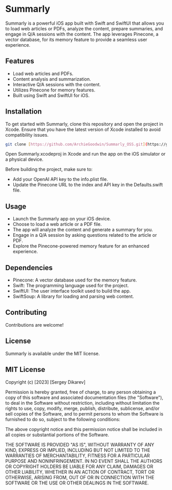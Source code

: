 # Summarly

Summarly is a powerful iOS app built with Swift and SwiftUI that allows you to load web articles or PDFs, analyze the content, prepare summaries, and engage in Q/A sessions with the content. The app leverages Pinecone, a vector database, for its memory feature to provide a seamless user experience.

## Features

- Load web articles and PDFs.
- Content analysis and summarization.
- Interactive Q/A sessions with the content.
- Utilizes Pinecone for memory features.
- Built using Swift and SwiftUI for iOS.

## Installation

To get started with Summarly, clone this repository and open the project in Xcode. Ensure that you have the latest version of Xcode installed to avoid compatibility issues.

```bash
git clone [https://github.com/ArchieGoodwin/Summarly_OSS.git](https://github.com/ArchieGoodwin/Summarly_OSS)
```

Open Summarly.xcodeproj in Xcode and run the app on the iOS simulator or a physical device.

Before building the project, make sure to:

- Add your OpenAI API key to the info.plist file.
- Update the Pinecone URL to the index and API key in the Defaults.swift file.

## Usage

- Launch the Summarly app on your iOS device.
- Choose to load a web article or a PDF file.
- The app will analyze the content and generate a summary for you.
- Engage in a Q/A session by asking questions related to the article or PDF.
- Explore the Pinecone-powered memory feature for an enhanced experience.

## Dependencies

- Pinecone: A vector database used for the memory feature.
- Swift: The programming language used for the project.
- SwiftUI: The user interface toolkit used to build the app.
- SwiftSoup: A library for loading and parsing web content.

## Contributing

Contributions are welcome!

## License

Summarly is available under the MIT license. 

## MIT License

Copyright (c) [2023] [Sergey Dikarev]

Permission is hereby granted, free of charge, to any person obtaining a copy
of this software and associated documentation files (the "Software"), to deal
in the Software without restriction, including without limitation the rights
to use, copy, modify, merge, publish, distribute, sublicense, and/or sell
copies of the Software, and to permit persons to whom the Software is
furnished to do so, subject to the following conditions:

The above copyright notice and this permission notice shall be included in all
copies or substantial portions of the Software.

THE SOFTWARE IS PROVIDED "AS IS", WITHOUT WARRANTY OF ANY KIND, EXPRESS OR
IMPLIED, INCLUDING BUT NOT LIMITED TO THE WARRANTIES OF MERCHANTABILITY,
FITNESS FOR A PARTICULAR PURPOSE AND NONINFRINGEMENT. IN NO EVENT SHALL THE
AUTHORS OR COPYRIGHT HOLDERS BE LIABLE FOR ANY CLAIM, DAMAGES OR OTHER
LIABILITY, WHETHER IN AN ACTION OF CONTRACT, TORT OR OTHERWISE, ARISING FROM,
OUT OF OR IN CONNECTION WITH THE SOFTWARE OR THE USE OR OTHER DEALINGS IN THE
SOFTWARE.

